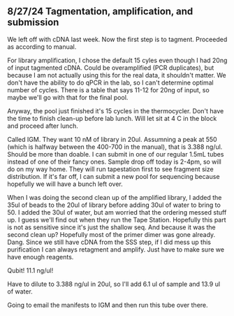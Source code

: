 ## 8/27/24 Tagmentation, amplification, and submission

We left off with cDNA last week. Now the first step is to tagment. Proceeded as according to manual.

For library amplification, I chose the default 15 cyles even though I had 20ng of input tagmented cDNA. Could be overamplified (PCR duplicates), but because I am not actually using this for the real 
data, it 
shouldn't matter. We don't have the ability to do qPCR in the lab, so I can't determine optimal number of cycles. There is a table that says 11-12 for 20ng of input, so maybe we'll go with that for 
the final pool.

Anyway, the pool just finished it's 15 cycles in the thermocycler. Don't have the time to finish clean-up before lab lunch. Will let sit at 4 C in the block and proceed after lunch. 

Called IGM. They want 10 nM of library in 20ul. Assumning a peak at 550 (which is halfway between the 400-700 in the manual), that is 3.388 ng/ul. Should be more than doable. I can submit in one of 
our regular 1.5mL tubes instead of one of their fancy ones. Sample drop off today is 2-4pm, so will do on my way home. They will run tapestation first to see fragment size distribution. If it's far 
off, I can submit a new pool for sequencing because hopefully we will have a bunch left over.  

When I was doing the second clean up of the amplified library, I added the 35ul of beads to the 20ul of library before adding 30ul of water to bring to 50. I added the 30ul of water, but am worried 
that the ordering messed stuff up. I guess we'll find out when they run the Tape Station. Hopefully this part is not as sensitive since it's just the shallow seq. And because it was the second clean 
up? Hopefully most of the primer dimer was gone already. Dang. Since we still have cDNA from the SSS step, if I did mess up this purification I can always retagment and amplify. Just have to make 
sure we have enough reagents.

Qubit! 11.1 ng/ul!

Have to dilute to 3.388 ng/ul in 20ul, so I'll add 6.1 ul of sample and 13.9 ul of water. 

Going to email the manifests to IGM and then run this tube over there.
